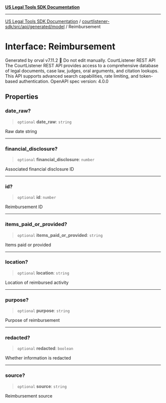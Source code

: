 [**US Legal Tools SDK Documentation**](../../../../../../README.md)

***

[US Legal Tools SDK Documentation](../../../../../../README.md) / [courtlistener-sdk/src/api/generated/model](../README.md) / Reimbursement

# Interface: Reimbursement

Generated by orval v7.11.2 🍺
Do not edit manually.
CourtListener REST API
The CourtListener REST API provides access to a comprehensive database of legal documents, case law, judges, oral arguments, and citation lookups. This API supports advanced search capabilities, rate limiting, and token-based authentication.
OpenAPI spec version: 4.0.0

## Properties

### date\_raw?

> `optional` **date\_raw**: `string`

Raw date string

***

### financial\_disclosure?

> `optional` **financial\_disclosure**: `number`

Associated financial disclosure ID

***

### id?

> `optional` **id**: `number`

Reimbursement ID

***

### items\_paid\_or\_provided?

> `optional` **items\_paid\_or\_provided**: `string`

Items paid or provided

***

### location?

> `optional` **location**: `string`

Location of reimbursed activity

***

### purpose?

> `optional` **purpose**: `string`

Purpose of reimbursement

***

### redacted?

> `optional` **redacted**: `boolean`

Whether information is redacted

***

### source?

> `optional` **source**: `string`

Reimbursement source
